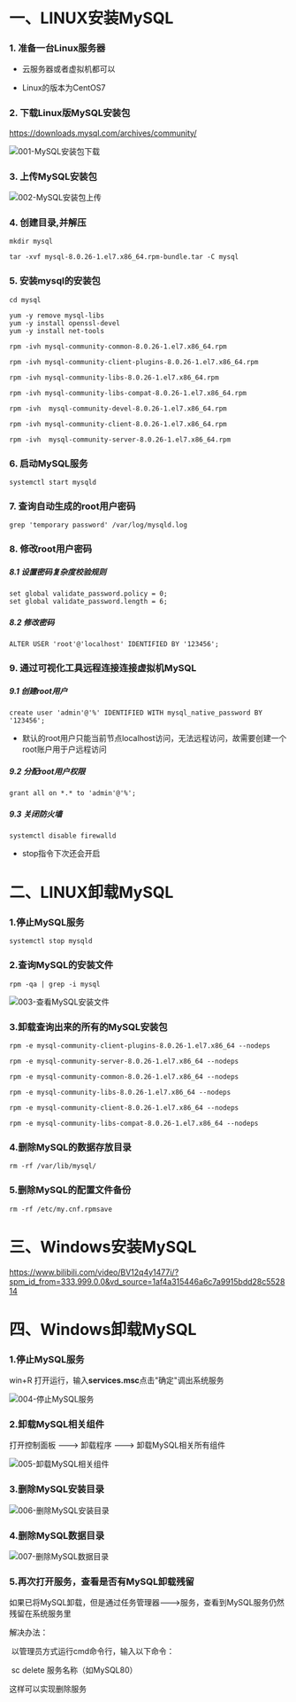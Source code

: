 # 一、LINUX安装MySQL

### 1. 准备一台Linux服务器

- 云服务器或者虚拟机都可以

- Linux的版本为CentOS7

### 2. 下载Linux版MySQL安装包

https://downloads.mysql.com/archives/community/

![001-MySQL安装包下载](./images/0-MySQL安装与卸载/001-MySQL安装包下载.png)

### 3. 上传MySQL安装包 

![002-MySQL安装包上传](./images/0-MySQL安装与卸载/002-MySQL安装包上传.png)

### 4. 创建目录,并解压

```shell
mkdir mysql

tar -xvf mysql-8.0.26-1.el7.x86_64.rpm-bundle.tar -C mysql
```

### 5. 安装mysql的安装包

```shell
cd mysql

yum -y remove mysql-libs
yum -y install openssl-devel
yum -y install net-tools

rpm -ivh mysql-community-common-8.0.26-1.el7.x86_64.rpm 

rpm -ivh mysql-community-client-plugins-8.0.26-1.el7.x86_64.rpm 

rpm -ivh mysql-community-libs-8.0.26-1.el7.x86_64.rpm 

rpm -ivh mysql-community-libs-compat-8.0.26-1.el7.x86_64.rpm

rpm -ivh  mysql-community-devel-8.0.26-1.el7.x86_64.rpm

rpm -ivh mysql-community-client-8.0.26-1.el7.x86_64.rpm

rpm -ivh  mysql-community-server-8.0.26-1.el7.x86_64.rpm
```

### 6. 启动MySQL服务

```shell
systemctl start mysqld
```

### 7. 查询自动生成的root用户密码

```shell
grep 'temporary password' /var/log/mysqld.log
```

### 8. 修改root用户密码

##### 8.1 设置密码复杂度校验规则

```mysql
set global validate_password.policy = 0;
set global validate_password.length = 6;
```

##### 8.2 修改密码

```mysql
ALTER USER 'root'@'localhost' IDENTIFIED BY '123456';
```

### 9. 通过可视化工具远程连接连接虚拟机MySQL

##### 9.1 创建root用户

```mysql
create user 'admin'@'%' IDENTIFIED WITH mysql_native_password BY '123456';
```

- 默认的root用户只能当前节点localhost访问，无法远程访问，故需要创建一个root账户用于户远程访问

##### 9.2 分配root用户权限

```mysql
grant all on *.* to 'admin'@'%';
```

##### 9.3 关闭防火墙

```shell
systemctl disable firewalld
```

- stop指令下次还会开启

# 二、LINUX卸载MySQL

### 1.停止MySQL服务

```shell
systemctl stop mysqld
```

### 2.查询MySQL的安装文件

```shell
rpm -qa | grep -i mysql
```

![003-查看MySQL安装文件](./images/0-MySQL安装与卸载/003-查看MySQL安装文件.png)

### 3.卸载查询出来的所有的MySQL安装包

```shell
rpm -e mysql-community-client-plugins-8.0.26-1.el7.x86_64 --nodeps

rpm -e mysql-community-server-8.0.26-1.el7.x86_64 --nodeps

rpm -e mysql-community-common-8.0.26-1.el7.x86_64 --nodeps

rpm -e mysql-community-libs-8.0.26-1.el7.x86_64 --nodeps

rpm -e mysql-community-client-8.0.26-1.el7.x86_64 --nodeps

rpm -e mysql-community-libs-compat-8.0.26-1.el7.x86_64 --nodeps
```

### 4.删除MySQL的数据存放目录

```shell
rm -rf /var/lib/mysql/
```

### 5.删除MySQL的配置文件备份

```shell
rm -rf /etc/my.cnf.rpmsave
```

# 三、Windows安装MySQL

https://www.bilibili.com/video/BV12q4y1477i/?spm_id_from=333.999.0.0&vd_source=1af4a315446a6c7a9915bdd28c552814

# 四、Windows卸载MySQL

### 1.停止MySQL服务

win+R 打开运行，输入**services.msc**点击"确定"调出系统服务

![004-停止MySQL服务](./images/0-MySQL安装与卸载/004-停止MySQL服务.png)

### 2.卸载MySQL相关组件

打开控制面板 ---> 卸载程序 ---> 卸载MySQL相关所有组件

![005-卸载MySQL相关组件](./images/0-MySQL安装与卸载/005-卸载MySQL相关组件.png)

### 3.删除MySQL安装目录

![006-删除MySQL安装目录](./images/0-MySQL安装与卸载/006-删除MySQL安装目录.png)

### 4.删除MySQL数据目录

![007-删除MySQL数据目录](./images/0-MySQL安装与卸载/007-删除MySQL数据目录.png)

### 5.再次打开服务，查看是否有MySQL卸载残留

如果已将MySQL卸载，但是通过任务管理器--->服务，查看到MySQL服务仍然残留在系统服务里

解决办法：

​	以管理员方式运行cmd命令行，输入以下命令：

​	sc delete 服务名称（如MySQL80）

这样可以实现删除服务